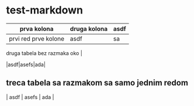 # test-markdown

| prva kolona   | druga kolona | asdf |
|---------------|--------------|------|
| prvi red prve kolone | asdf | sa |

druga tabela bez razmaka oko |

|asdf|asefs|ada|

## treca tabela sa razmakom sa samo jednim redom
| asdf | asefs | ada |


